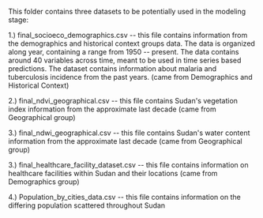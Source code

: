 This folder contains three datasets to be potentially used in the modeling stage:

1.) final_socioeco_demographics.csv -- this file contains information from the demographics and historical context groups data.  The data is organized along year, containing a range from 1950 -- present. 
The data contains around 40 variables across time, meant to be used in time series based predictions.  The dataset contains information about malaria and tuberculosis incidence from the past years. (came from Demographics and Historical Context)

2.) final_ndvi_geographical.csv -- this file contains Sudan's vegetation index information from the approximate last decade (came from Geographical group)

3.) final_ndwi_geographical.csv -- this file contains Sudan's water content information from the approximate last decade (came from Geographical group)

3.) final_healthcare_facility_dataset.csv -- this file contains information on healthcare facilities within Sudan and their locations (came from Demographics group)

4.) Population_by_cities_data.csv -- this file contains information on the differing population scattered throughout Sudan
